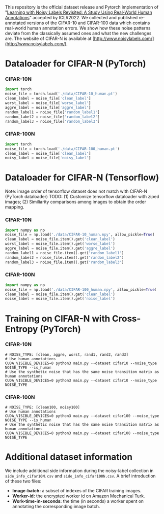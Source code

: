 This repository is the official dataset release and Pytorch implementation of "[Learning with Noisy Labels Revisited: A Study Using Real-World Human Annotations](https://openreview.net/forum?id=TBWA6PLJZQm&referrer=%5BAuthor%20Console%5D(%2Fgroup%3Fid%3DICLR.cc%2F2022%2FConference%2FAuthors%23your-submissions))" accepted by ICLR2022. We collected and published re-annotated versions of the CIFAR-10 and CIFAR-100 data which contains real-world human annotation errors. We show how these noise patterns deviate from the classically assumed ones and what the new challenges are. The website of CIFAR-N is available at [http://www.noisylabels.com/](http://www.noisylabels.com/).

# Dataloader for CIFAR-N (PyTorch)

### CIFAR-10N 
```python
import torch
noise_file = torch.load('./data/CIFAR-10_human.pt')
clean_label = noise_file['clean_label']
worst_label = noise_file['worse_label']
aggre_label = noise_file['aggre_label']
random_label1 = noise_file['random_label1']
random_label2 = noise_file['random_label2']
random_label3 = noise_file['random_label3']
```

### CIFAR-100N 
```python
import torch
noise_file = torch.load('./data/CIFAR-100_human.pt')
clean_label = noise_file['clean_label']
noisy_label = noise_file['noisy_label']
```

# Dataloader for CIFAR-N (Tensorflow)

Note: image order of tensorflow dataset does not match with CIFAR-N (PyTorch dataloader)
TODO: (1) Customize tensorflow dataloader with ziped images; (2) Similiarity comparisons among images to obtain the order mapping.

### CIFAR-10N 
```python
import numpy as np
noise_file = np.load('./data/CIFAR-10_human.npy', allow_pickle=True)
clean_label = noise_file.item().get('clean_label')
worst_label = noise_file.item().get('worse_label')
aggre_label = noise_file.item().get('aggre_label')
random_label1 = noise_file.item().get('random_label1')
random_label2 = noise_file.item().get('random_label2')
random_label3 = noise_file.item().get('random_label3')
```

### CIFAR-100N 
```python
import numpy as np
noise_file = np.load('./data/CIFAR-100_human.npy', allow_pickle=True)
clean_label = noise_file.item().get('clean_label')
noise_label = noise_file.item().get('noise_label')
```

# Training on CIFAR-N with Cross-Entropy (PyTorch)
### CIFAR-10N 
```shell
# NOISE_TYPE: [clean, aggre, worst, rand1, rand2, rand3]
# Use human annotations
CUDA_VISIBLE_DEVICES=0 python3 main.py --dataset cifar10 --noise_type NOISE_TYPE --is_human
# Use the synthetic noise that has the same noise transition matrix as human annotations
CUDA_VISIBLE_DEVICES=0 python3 main.py --dataset cifar10 --noise_type NOISE_TYPE
```

### CIFAR-100N 
```shell
# NOISE_TYPE: [clean100, noisy100]
# Use human annotations
CUDA_VISIBLE_DEVICES=0 python3 main.py --dataset cifar100 --noise_type NOISE_TYPE --is_human
# Use the synthetic noise that has the same noise transition matrix as human annotations
CUDA_VISIBLE_DEVICES=0 python3 main.py --dataset cifar100 --noise_type NOISE_TYPE
```

# Additional dataset information
We include additional side information during the noisy-label collection in <code>side_info_cifar10N.csv</code> and <code>side_info_cifar100N.csv</code>.
A brief introduction of these two files:
- **Image-batch:** a subset of indexes of the CIFAR training images.
- **Worker-id:** the encrypted worker id on Amazon Mechanical Turk.
- **Work-time-in-seconds:** the time (in seconds) a worker spent on annotating the corresponding image batch.

